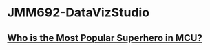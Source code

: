 # JMM692-DataVizStudio
 ## [Who is the Most Popular Superhero in MCU?](https://kikijinqili.github.io/Marvel_DataViz/Ver1/index.html)
